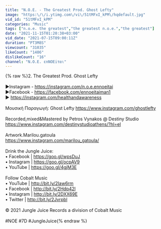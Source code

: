 ```yaml
---
title: "N.O.E. - The Greatest Prod. Ghost Lefty"
image: "https:\/\/i.ytimg.com\/vi\/51tMFxI_kPM\/hqdefault.jpg"
vid_id: "51tMFxI_kPM"
categories: "Music"
tags: ["n.o.e. the greatest","the greatest n.o.e.","the greatest"]
date: "2021-11-15T01:20:38+03:00"
vid_date: "2021-07-15T09:00:11Z"
duration: "PT3M8S"
viewcount: "31035"
likeCount: "1406"
dislikeCount: "16"
channel: "N.O.E. εnNOEiται"
---
```

{% raw %}2. The Greatest Prod. Ghost Lefty<br /><br />►Instagram - <a rel="nofollow" target="blank" href="https://instagram.com/n.o.e.ennoeitai">https://instagram.com/n.o.e.ennoeitai</a> <br />►Facebook - <a rel="nofollow" target="blank" href="https://facebook.com/ennoeitaiman1">https://facebook.com/ennoeitaiman1</a> <br />► <a rel="nofollow" target="blank" href="https://instagram.com/healthandawareness">https://instagram.com/healthandawareness</a> <br /><br />Μουσική Παραγωγή: Ghost Lefty <a rel="nofollow" target="blank" href="https://www.instagram.com/ghostlefty">https://www.instagram.com/ghostlefty</a><br /><br />Recorded,mixed&amp;Mastered by Petros Vynakos @ Destiny Studio<br /><a rel="nofollow" target="blank" href="https://www.instagram.com/destinystudioathens/?hl=el">https://www.instagram.com/destinystudioathens/?hl=el</a><br /><br />Artwork.Marilou.gatoula<br /><a rel="nofollow" target="blank" href="https://www.instagram.com/marilou_gatoula/">https://www.instagram.com/marilou_gatoula/</a><br /><br />Drink the Jungle Juice:<br />• Facebook | <a rel="nofollow" target="blank" href="https://goo.gl/wpsDuJ">https://goo.gl/wpsDuJ</a> <br />• Instagram | <a rel="nofollow" target="blank" href="https://goo.gl/ocpAV9">https://goo.gl/ocpAV9</a>  <br />• YouTube | <a rel="nofollow" target="blank" href="https://goo.gl/4gjM3E">https://goo.gl/4gjM3E</a> <br /><br />Follow Cobalt Music<br />• YouTube | <a rel="nofollow" target="blank" href="http://bit.ly/2Iaw6rm">http://bit.ly/2Iaw6rm</a> <br />• Facebook | <a rel="nofollow" target="blank" href="http://bit.ly/2Hdp42l">http://bit.ly/2Hdp42l</a> <br />• Instagram | <a rel="nofollow" target="blank" href="http://bit.ly/2DXX69E">http://bit.ly/2DXX69E</a> <br />• Twitter | <a rel="nofollow" target="blank" href="http://bit.ly/2Jvrpbl">http://bit.ly/2Jvrpbl</a><br /><br />© 2021 Jungle Juice Records a division of Cobalt Music<br /><br />#NOE #7D #JungleJuice{% endraw %}
